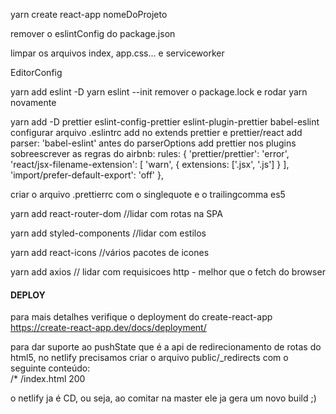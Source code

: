 yarn create react-app nomeDoProjeto

remover o eslintConfig do package.json

limpar os arquivos index, app.css... e serviceworker

EditorConfig

yarn add eslint -D
yarn eslint --init
remover o package.lock e rodar yarn novamente

yarn add -D prettier eslint-config-prettier eslint-plugin-prettier babel-eslint
configurar arquivo .eslintrc
add no extends prettier e prettier/react
add parser: 'babel-eslint' antes do parserOptions
add prettier nos plugins
sobreescrever as regras do airbnb:
rules: {
  'prettier/prettier': 'error',
  'react/jsx-filename-extension': [
    'warn',
    { extensions: ['.jsx', '.js'] }
  ],
  'import/prefer-default-export': 'off'
},

criar o arquivo .prettierrc com o singlequote e o trailingcomma es5

yarn add react-router-dom //lidar com rotas na SPA

yarn add styled-components //lidar com estilos

yarn add react-icons //vários pacotes de icones

yarn add axios // lidar com requisicoes http - melhor que o fetch do browser



#### DEPLOY
para mais detalhes verifique o deployment do create-react-app https://create-react-app.dev/docs/deployment/

para dar suporte ao pushState que é a api de redirecionamento de rotas do html5, no netlify precisamos criar o arquivo public/_redirects com o seguinte conteúdo: <br/>
/*  /index.html  200

o netlify ja é CD, ou seja, ao comitar na master ele ja gera um novo build ;)
